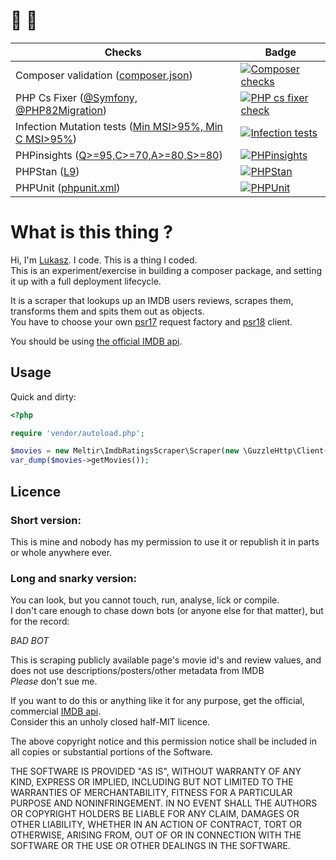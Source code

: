 # :vertical_traffic_light: :christmas_tree:

 | Checks                                                                         | Badge                                                                                                                                                                                             | 
 |--------------------------------------------------------------------------------|---------------------------------------------------------------------------------------------------------------------------------------------------------------------------------------------------| 
 | Composer validation ([composer.json](composer.json))                           | [![Composer checks](https://github.com/meltir/imdb-review-scraper/actions/workflows/php.yml/badge.svg?branch=main)](https://github.com/meltir/imdb-review-scraper/actions/workflows/php.yml)      | 
 | PHP Cs Fixer ([@Symfony, @PHP82Migration](.php-cs-fixer.dist.php#L11-L12))     | [![PHP cs fixer check](https://github.com/meltir/imdb-review-scraper/actions/workflows/phpcsfixer.yml/badge.svg?branch=main)](https://github.com/meltir/imdb-review-scraper/actions/workflows/phpcsfixer.yml) |
 | Infection Mutation tests ([Min MSI>95%, Min C MSI>95%](composer.json#L66-L68)) | [![Infection tests](https://github.com/meltir/imdb-review-scraper/actions/workflows/infection.yml/badge.svg?branch=main)](https://github.com/meltir/imdb-review-scraper/actions/workflows/infection.yml)      |
 | PHPinsights ([Q>=95,C>=70,A>=80,S>=80](composer.json#L58-L60))                 | [![PHPinsights](https://github.com/meltir/imdb-review-scraper/actions/workflows/phpinsights.yml/badge.svg?branch=main)](https://github.com/meltir/imdb-review-scraper/actions/workflows/phpinsights.yml)      |
 | PHPStan ([L9](phpstan.neon#L2))                                                | [![PHPStan](https://github.com/meltir/imdb-review-scraper/actions/workflows/phpstan.yml/badge.svg?branch=main)](https://github.com/meltir/imdb-review-scraper/actions/workflows/phpstan.yml)                  |
 | PHPUnit ([phpunit.xml](phpunit.xml))                                           | [![PHPUnit](https://github.com/meltir/imdb-review-scraper/actions/workflows/phpunit.yml/badge.svg?branch=main)](https://github.com/meltir/imdb-review-scraper/actions/workflows/phpunit.yml)                  | 

# What is this thing ?
Hi, I'm [Lukasz](https://meltir.com). I code. This is a thing I coded.  
This is an experiment/exercise in building a composer package, and setting it up with a full deployment lifecycle.  

It is a scraper that lookups up an IMDB users reviews, scrapes them, transforms them and spits them out as objects.    
You have to choose your own [psr17](https://www.php-fig.org/psr/psr-17/) request factory and [psr18](https://www.php-fig.org/psr/psr-18/) client.  

You should be using [the official IMDB api](https://developer.imdb.com/).

## Usage

Quick and dirty:

```php
<?php

require 'vendor/autoload.php';

$movies = new Meltir\ImdbRatingsScraper\Scraper(new \GuzzleHttp\Client(), new \GuzzleHttp\Psr7\HttpFactory(), 'ur20552756');
var_dump($movies->getMovies());
```

## Licence

### Short version:
This is mine and nobody has my permission to use it or republish it in parts or whole anywhere ever.    

### Long and snarky version:  
You can look, but you cannot touch, run, analyse, lick or compile.  
I don't care enough to chase down bots (or anyone else for that matter), but for the record:   
  
*BAD BOT*  

This is scraping publicly available page's movie id's and review values, and does not use descriptions/posters/other metadata from IMDB  
_Please_ don't sue me.  
  
If you want to do this or anything like it for any purpose, get the official, commercial [IMDB api](https://developer.imdb.com/ "also, expensive for just messing around").    
Consider this an unholy closed half-MIT licence.      
  
The above copyright notice and this permission notice shall be included in all copies or substantial portions of the Software.    

THE SOFTWARE IS PROVIDED "AS IS", WITHOUT WARRANTY OF ANY KIND, EXPRESS OR IMPLIED, INCLUDING BUT NOT LIMITED TO THE 
WARRANTIES OF MERCHANTABILITY, FITNESS FOR A PARTICULAR PURPOSE AND NONINFRINGEMENT. IN NO EVENT SHALL THE AUTHORS OR
COPYRIGHT HOLDERS BE LIABLE FOR ANY CLAIM, DAMAGES OR OTHER LIABILITY, WHETHER IN AN ACTION OF CONTRACT, TORT OR 
OTHERWISE, ARISING FROM, OUT OF OR IN CONNECTION WITH THE SOFTWARE OR THE USE OR OTHER DEALINGS IN THE SOFTWARE.
